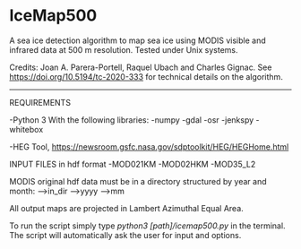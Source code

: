# IceMap500

A sea ice detection algorithm to map sea ice using MODIS visible and infrared data at 500 m resolution. Tested under Unix systems.

Credits: Joan A. Parera-Portell, Raquel Ubach and Charles Gignac.
See https://doi.org/10.5194/tc-2020-333 for technical details on the algorithm.
***********************************************************************************************************************************

REQUIREMENTS

-Python 3
  With the following libraries:
    -numpy
    -gdal
    -osr
    -jenkspy
    -whitebox

-HEG Tool, https://newsroom.gsfc.nasa.gov/sdptoolkit/HEG/HEGHome.html

INPUT FILES in hdf format
  -MOD021KM
  -MOD02HKM 
  -MOD35_L2
  
MODIS original hdf data must be in a directory structured by year and month:
  -->in_dir
      -->yyyy
          -->mm

All output maps are projected in Lambert Azimuthal Equal Area.

To run the script simply type *python3 [path]/icemap500.py* in the terminal. The script will automatically ask the
user for input and options.
